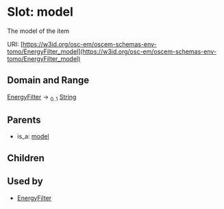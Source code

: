 
# Slot: model

The model of the item

URI: [https://w3id.org/osc-em/oscem-schemas-env-tomo/EnergyFilter_model](https://w3id.org/osc-em/oscem-schemas-env-tomo/EnergyFilter_model)


## Domain and Range

[EnergyFilter](EnergyFilter.md) &#8594;  <sub>0..1</sub> [String](types/String.md)

## Parents

 *  is_a: [model](model.md)

## Children


## Used by

 * [EnergyFilter](EnergyFilter.md)
